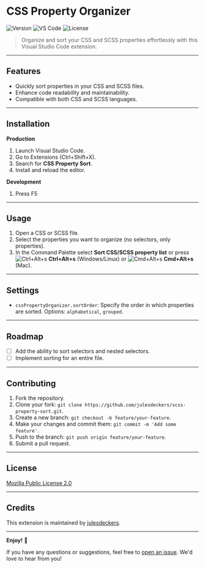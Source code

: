 # CSS Property Organizer

![Version](https://img.shields.io/badge/version-0.1.2-brightgreen.svg)
![VS Code](https://img.shields.io/badge/vs%20code-%5E1.82.0-blue.svg)
![License](https://img.shields.io/badge/license-Mozilla%20Public%20License%202.0-blue.svg)

> Organize and sort your CSS and SCSS properties effortlessly with this Visual Studio Code extension.

---

## Features

- Quickly sort properties in your CSS and SCSS files.
- Enhance code readability and maintainability.
- Compatible with both CSS and SCSS languages.

---

## Installation

**Production**
1. Launch Visual Studio Code.
2. Go to Extensions (Ctrl+Shift+X).
3. Search for **CSS Property Sort**.
4. Install and reload the editor.

**Development**
1. Press F5

---

## Usage

1. Open a CSS or SCSS file.
2. Select the properties you want to organize (no selectors, only properties).
3. In the Command Palette select **Sort CSS/SCSS property list** or press ![Ctrl+Alt+s](https://placehold.it/15/000000/000000?text=+) **Ctrl+Alt+s** (Windows/Linux) or ![Cmd+Alt+s](https://placehold.it/15/000000/000000?text=+) **Cmd+Alt+s** (Mac).


---

## Settings

- `cssPropertyOrganizer.sortOrder`: Specify the order in which properties are sorted. Options: `alphabetical`, `grouped`.

---

## Roadmap

- [ ] Add the ability to sort selectors and nested selectors.
- [ ] Implement sorting for an entire file.

---

## Contributing

1. Fork the repository.
2. Clone your fork: `git clone https://github.com/julesdeckers/scss-property-sort.git`.
3. Create a new branch: `git checkout -b feature/your-feature`.
4. Make your changes and commit them: `git commit -m 'Add some feature'`.
5. Push to the branch: `git push origin feature/your-feature`.
6. Submit a pull request.

---

## License

[Mozilla Public License 2.0](LICENSE)

---

## Credits

This extension is maintained by [julesdeckers](https://github.com/julesdeckers).

---

**Enjoy!** 🎉

If you have any questions or suggestions, feel free to [open an issue](https://github.com/julesdeckers/scss-property-sort/issues). We'd love to hear from you!
